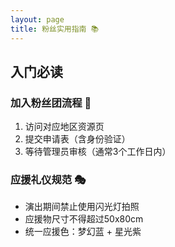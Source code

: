 ```yaml
---
layout: page
title: 粉丝实用指南 📚
---
```


## 入门必读

### 加入粉丝团流程 🧭
1. 访问对应地区资源页
2. 提交申请表（含身份验证）
3. 等待管理员审核（通常3个工作日内）

### 应援礼仪规范 🎭
- 演出期间禁止使用闪光灯拍照
- 应援物尺寸不得超过50x80cm
- 统一应援色：梦幻蓝 + 星光紫